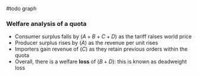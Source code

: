 #todo graph

### Welfare analysis of a quota
- Consumer surplus falls by ($A+B+C+D$) as the tariff raises world price
- Producer surplus rises by ($A$) as the revenue per unit rises
- Importers gain revenue of ($C$) as they retain previous orders within the quota
- Overall, there is a welfare **loss** of ($B+D$): this is known as deadweight loss
